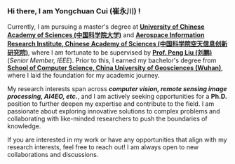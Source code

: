 ### Hi there, I am Yongchuan Cui (崔永川) !

Currently, I am pursuing a master's degree at **[University of Chinese Academy of Sciences (中国科学院大学)](https://english.ucas.ac.cn/)** and **[Aerospace Information Research Institute, Chinese Academy of Sciences (中国科学院空天信息创新研究院)](http://english.aircas.cas.cn/)**, where I am fortunate to be supervised by **[Prof. Peng Liu (刘鹏)](https://scholar.google.com/citations?hl=en&user=5wOjyo4AAAAJ)**(*Senior Member, IEEE*). Prior to this, I earned my bachelor's degree from **[School of Computer Science, China University of Geosciences (Wuhan)](https://en.cug.edu.cn/)**, where I laid the foundation for my academic journey.

My research interests span across ***computer vision, remote sensing image processing, AI4EO, etc.***, and I am actively seeking opportunities for a **Ph.D.** position to further deepen my expertise and contribute to the field. I am passionate about exploring innovative solutions to complex problems and collaborating with like-minded researchers to push the boundaries of knowledge.

If you are interested in my work or have any opportunities that align with my research interests, feel free to reach out! I am always open to new collaborations and discussions.